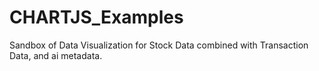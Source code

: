 # CHARTJS_Examples
Sandbox of Data Visualization for Stock Data combined with Transaction Data, and ai metadata.
